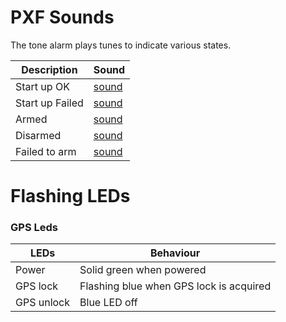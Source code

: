 # PXF Sounds

The tone alarm plays tunes to indicate various states.

| Description | Sound |
|---------------|------------------|
| Start up OK | [sound](../sounds/StartUpOk.wav) |
| Start up Failed |  [sound](../sounds/FailedToStart.wav) |
| Armed |  [sound](../sounds/Armed.wav) |
| Disarmed |  [sound](../sounds/Disarmed.wav) |
| Failed to arm |  [sound](../sounds/failedToArm.wav) |

# Flashing LEDs

### GPS Leds

| LEDs | Behaviour |
|---------------|------------------|
| Power | Solid green when powered |
| GPS lock | Flashing blue when GPS lock is acquired |
| GPS unlock | Blue LED off |